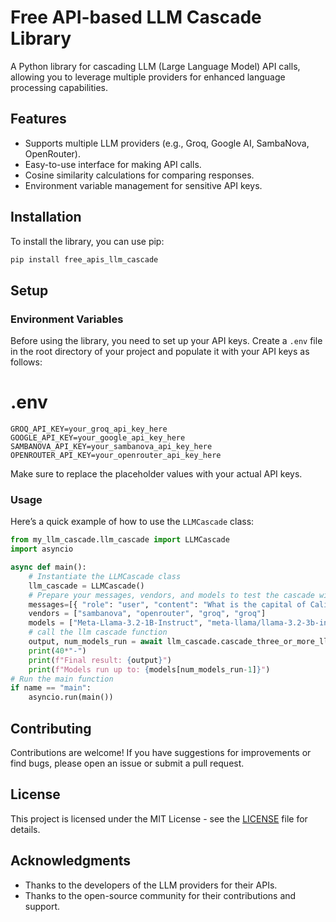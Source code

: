 # Free API-based LLM Cascade Library

A Python library for cascading LLM (Large Language Model) API calls, allowing you to leverage multiple providers for enhanced language processing capabilities.

## Features

- Supports multiple LLM providers (e.g., Groq, Google AI, SambaNova, OpenRouter).
- Easy-to-use interface for making API calls.
- Cosine similarity calculations for comparing responses.
- Environment variable management for sensitive API keys.

## Installation

To install the library, you can use pip:

```python
pip install free_apis_llm_cascade
```

## Setup

### Environment Variables

Before using the library, you need to set up your API keys. Create a `.env` file in the root directory of your project and populate it with your API keys as follows:

# .env
```
GROQ_API_KEY=your_groq_api_key_here
GOOGLE_API_KEY=your_google_api_key_here
SAMBANOVA_API_KEY=your_sambanova_api_key_here
OPENROUTER_API_KEY=your_openrouter_api_key_here
```

Make sure to replace the placeholder values with your actual API keys.

### Usage

Here’s a quick example of how to use the `LLMCascade` class:

```python
from my_llm_cascade.llm_cascade import LLMCascade
import asyncio

async def main():
    # Instantiate the LLMCascade class
    llm_cascade = LLMCascade()
    # Prepare your messages, vendors, and models to test the cascade with as well as the cosine similarity threshold
    messages=[{ "role": "user", "content": "What is the capital of California?" }]
    vendors = ["sambanova", "openrouter", "groq", "groq"]
    models = ["Meta-Llama-3.2-1B-Instruct", "meta-llama/llama-3.2-3b-instruct:free", "llama3-8b-8192", "llama-3.3-70b-versatile"]
    # call the llm cascade function
    output, num_models_run = await llm_cascade.cascade_three_or_more_llm_basic(vendors, models, messages, 0.7)
    print(40*"-")
    print(f"Final result: {output}")
    print(f"Models run up to: {models[num_models_run-1]}")
# Run the main function
if name == "main":
    asyncio.run(main())
``` 

## Contributing

Contributions are welcome! If you have suggestions for improvements or find bugs, please open an issue or submit a pull request.

## License

This project is licensed under the MIT License - see the [LICENSE](LICENSE) file for details.

## Acknowledgments

- Thanks to the developers of the LLM providers for their APIs.
- Thanks to the open-source community for their contributions and support.